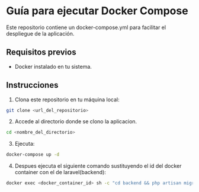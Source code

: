 # Guía para ejecutar Docker Compose

Este repositorio contiene un docker-compose.yml para facilitar el despliegue de la aplicación.

## Requisitos previos

- Docker instalado en tu sistema.

## Instrucciones

1. Clona este repositorio en tu máquina local:

```bash
git clone <url_del_repositorio>
```

2. Accede al directorio donde se clono la aplicacion.

```bash
cd <nombre_del_directorio>
```

3. Ejecuta:
```bash
docker-compose up -d
```

4. Despues ejecuta el siguiente comando sustituyendo el id del docker container con el de laravel(backend):
```bash
docker exec <docker_container_id> sh -c "cd backend && php artisan migrate"
```
